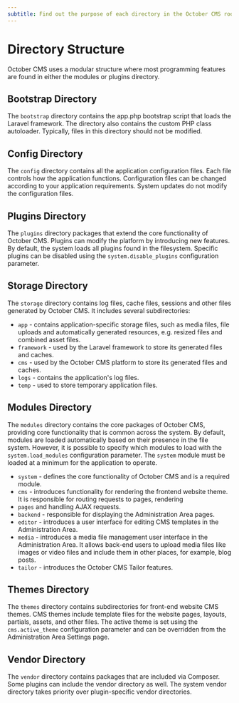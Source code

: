 ```yaml
---
subtitle: Find out the purpose of each directory in the October CMS root folder
---
```

# Directory Structure

October CMS uses a modular structure where most programming features are found in either the modules or plugins directory.

## Bootstrap Directory

The `bootstrap` directory contains the app.php bootstrap script that loads the Laravel framework. The directory also contains the custom PHP class autoloader. Typically, files in this directory should not be modified.

## Config Directory

The `config` directory contains all the application configuration files. Each file controls how the application functions. Configuration files can be changed according to your application requirements. System updates do not modify the configuration files.

## Plugins Directory

The `plugins` directory packages that extend the core functionality of October CMS. Plugins can modify the platform by introducing new features. By default, the system loads all plugins found in the filesystem. Specific plugins can be disabled using the `system.disable_plugins` configuration parameter.

## Storage Directory

The `storage` directory contains log files, cache files, sessions and other files generated by October CMS. It includes several subdirectories:

* `app` - contains application-specific storage files, such as media files, file uploads and automatically generated resources, e.g. resized files and combined asset files.
* `framework` - used by the Laravel framework to store its generated files and caches.
* `cms` - used by the October CMS platform to store its generated files and caches.
* `logs` - contains the application's log files.
* `temp` - used to store temporary application files.

## Modules Directory

The `modules` directory contains the core packages of October CMS, providing core functionality that is common across the system. By default, modules are loaded automatically based on their presence in the file system. However, it is possible to specify which modules to load with the `system.load_modules` configuration parameter. The `system` module must be loaded at a minimum for the application to operate.

* `system` - defines the core functionality of October CMS and is a required module.
* `cms` - introduces functionality for rendering the frontend website theme. It is responsible for routing requests to pages, rendering
* `pages` and handling AJAX requests.
* `backend` - responsible for displaying the Administration Area pages.
* `editor` - introduces a user interface for editing CMS templates in the Administration Area.
* `media` - introduces a media file management user interface in the Administration Area. It allows back-end users to upload media files like images or video files and include them in other places, for example, blog posts.
* `tailor` - introduces the October CMS Tailor features.

## Themes Directory

The `themes` directory contains subdirectories for front-end website CMS themes. CMS themes include template files for the website pages, layouts, partials, assets, and other files. The active theme is set using the `cms.active_theme` configuration parameter and can be overridden from the Administration Area Settings page.

## Vendor Directory

The `vendor` directory contains packages that are included via Composer. Some plugins can include the vendor directory as well. The system vendor directory takes priority over plugin-specific vendor directories.
